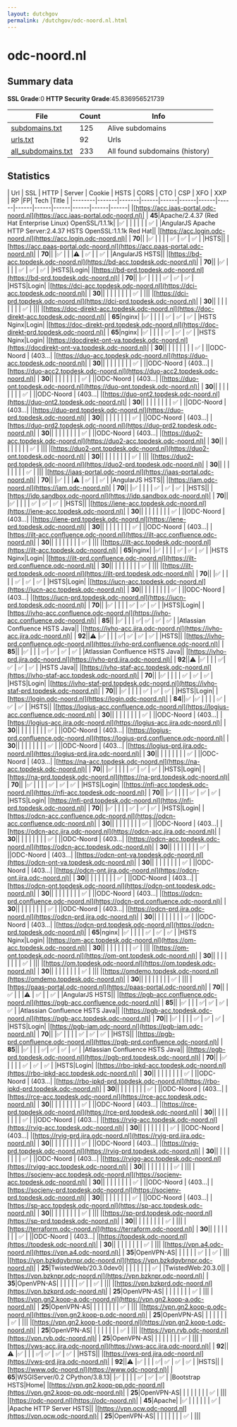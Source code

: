 ```yaml
---
layout: dutchgov
permalink: /dutchgov/odc-noord.nl.html
---
```



# odc-noord.nl
## Summary data


**SSL Grade**:0
**HTTP Security Grade**:45.836956521739


| File       | Count | Info |
|------------|-------|------|
|[subdomains.txt](/data/odc-noord.nl/subdomains.txt)|125|Alive subdomains|
|[urls.txt](/data/odc-noord.nl/urls.txt)|92|Urls|
|[all_subdomains.txt](/data/odc-noord.nl/all_subdomains.txt)|233|All found subdomains (history)|


## Statistics


| Url | SSL | HTTP | Server | Cookie | HSTS | CORS | CTO | CSP | XFO | XXP | RP |FP| Tech |Title |
|--------|-------|-------|------|------|------|------|------|------|------|------|------|------|------|
|[https://acc.iaas-portal.odc-noord.nl](https://acc.iaas-portal.odc-noord.nl)| | **45**|Apache/2.4.37 (Red Hat Enterprise Linux) OpenSSL/1.1.1k| |:white_check_mark: | | | | | | :white_check_mark: | |AngularJS Apache HTTP Server:2.4.37 HSTS OpenSSL:1.1.1k Red Hat||
|[https://acc.login.odc-noord.nl](https://acc.login.odc-noord.nl)| | **70**|| |:white_check_mark: | | | | :white_check_mark: | :white_check_mark: | :white_check_mark: | |HSTS||
|[https://acc.paas-portal.odc-noord.nl](https://acc.paas-portal.odc-noord.nl)| | **70**|| |:white_check_mark: | | |:warning: | :white_check_mark: | | :white_check_mark: | |AngularJS HSTS||
|[https://bd-acc.topdesk.odc-noord.nl](https://bd-acc.topdesk.odc-noord.nl)| | **70**|| |:white_check_mark: | | | | :white_check_mark: | :white_check_mark: | :white_check_mark: | |HSTS|Login|
|[https://bd-prd.topdesk.odc-noord.nl](https://bd-prd.topdesk.odc-noord.nl)| | **70**|| |:white_check_mark: | | | | :white_check_mark: | :white_check_mark: | :white_check_mark: | |HSTS|Login|
|[https://dci-acc.topdesk.odc-noord.nl](https://dci-acc.topdesk.odc-noord.nl)| | **30**|| | | | | | | | :white_check_mark: | |||
|[https://dci-prd.topdesk.odc-noord.nl](https://dci-prd.topdesk.odc-noord.nl)| | **30**|| | | | | | | | :white_check_mark: | |||
|[https://doc-direkt-acc.topdesk.odc-noord.nl](https://doc-direkt-acc.topdesk.odc-noord.nl)| | **65**|nginx| |:white_check_mark: | | | | :white_check_mark: | :white_check_mark: | :white_check_mark: | |HSTS Nginx|Login|
|[https://doc-direkt-prd.topdesk.odc-noord.nl](https://doc-direkt-prd.topdesk.odc-noord.nl)| | **65**|nginx| |:white_check_mark: | | | | :white_check_mark: | :white_check_mark: | :white_check_mark: | |HSTS Nginx|Login|
|[https://docdirekt-ont-va.topdesk.odc-noord.nl](https://docdirekt-ont-va.topdesk.odc-noord.nl)| | **30**|| | | | | | | | :white_check_mark: | ||ODC-Noord | (403...|
|[https://duo-acc.topdesk.odc-noord.nl](https://duo-acc.topdesk.odc-noord.nl)| | **30**|| | | | | | | | :white_check_mark: | ||ODC-Noord | (403...|
|[https://duo-acc2.topdesk.odc-noord.nl](https://duo-acc2.topdesk.odc-noord.nl)| | **30**|| | | | | | | | :white_check_mark: | ||ODC-Noord | (403...|
|[https://duo-ont.topdesk.odc-noord.nl](https://duo-ont.topdesk.odc-noord.nl)| | **30**|| | | | | | | | :white_check_mark: | ||ODC-Noord | (403...|
|[https://duo-ont2.topdesk.odc-noord.nl](https://duo-ont2.topdesk.odc-noord.nl)| | **30**|| | | | | | | | :white_check_mark: | ||ODC-Noord | (403...|
|[https://duo-prd.topdesk.odc-noord.nl](https://duo-prd.topdesk.odc-noord.nl)| | **30**|| | | | | | | | :white_check_mark: | ||ODC-Noord | (403...|
|[https://duo-prd2.topdesk.odc-noord.nl](https://duo-prd2.topdesk.odc-noord.nl)| | **30**|| | | | | | | | :white_check_mark: | ||ODC-Noord | (403...|
|[https://duo2-acc.topdesk.odc-noord.nl](https://duo2-acc.topdesk.odc-noord.nl)| | **30**|| | | | | | | | :white_check_mark: | |||
|[https://duo2-ont.topdesk.odc-noord.nl](https://duo2-ont.topdesk.odc-noord.nl)| | **30**|| | | | | | | | :white_check_mark: | |||
|[https://duo2-prd.topdesk.odc-noord.nl](https://duo2-prd.topdesk.odc-noord.nl)| | **30**|| | | | | | | | :white_check_mark: | |||
|[https://iaas-portal.odc-noord.nl](https://iaas-portal.odc-noord.nl)| | **70**|| |:white_check_mark: | | |:warning: | :white_check_mark: | | :white_check_mark: | |AngularJS HSTS||
|[https://iam.odc-noord.nl](https://iam.odc-noord.nl)| | **70**|| |:white_check_mark: | | | | :white_check_mark: | :white_check_mark: | :white_check_mark: | |HSTS||
|[https://idp.sandbox.odc-noord.nl](https://idp.sandbox.odc-noord.nl)| | **70**|| |:white_check_mark: | | | | :white_check_mark: | :white_check_mark: | :white_check_mark: | |HSTS||
|[https://iene-acc.topdesk.odc-noord.nl](https://iene-acc.topdesk.odc-noord.nl)| | **30**|| | | | | | | | :white_check_mark: | ||ODC-Noord | (403...|
|[https://iene-prd.topdesk.odc-noord.nl](https://iene-prd.topdesk.odc-noord.nl)| | **30**|| | | | | | | | :white_check_mark: | ||ODC-Noord | (403...|
|[https://ilt-acc.confluence.odc-noord.nl](https://ilt-acc.confluence.odc-noord.nl)| | **30**|| | | | | | | | :white_check_mark: | |||
|[https://ilt-acc.topdesk.odc-noord.nl](https://ilt-acc.topdesk.odc-noord.nl)| | **65**|nginx| |:white_check_mark: | | | | :white_check_mark: | :white_check_mark: | :white_check_mark: | |HSTS Nginx|Login|
|[https://ilt-prd.confluence.odc-noord.nl](https://ilt-prd.confluence.odc-noord.nl)| | **30**|| | | | | | | | :white_check_mark: | |||
|[https://ilt-prd.topdesk.odc-noord.nl](https://ilt-prd.topdesk.odc-noord.nl)| | **70**|| |:white_check_mark: | | | | :white_check_mark: | :white_check_mark: | :white_check_mark: | |HSTS|Login|
|[https://iucn-acc.topdesk.odc-noord.nl](https://iucn-acc.topdesk.odc-noord.nl)| | **30**|| | | | | | | | :white_check_mark: | ||ODC-Noord | (403...|
|[https://iucn-prd.topdesk.odc-noord.nl](https://iucn-prd.topdesk.odc-noord.nl)| | **70**|| |:white_check_mark: | | | | :white_check_mark: | :white_check_mark: | :white_check_mark: | |HSTS|Login|
|[https://ivho-acc.confluence.odc-noord.nl](https://ivho-acc.confluence.odc-noord.nl)| | **85**|| |:white_check_mark: | | | :white_check_mark:| :white_check_mark: | :white_check_mark: | :white_check_mark: | |Atlassian Confluence HSTS Java||
|[https://ivho-acc.jira.odc-noord.nl](https://ivho-acc.jira.odc-noord.nl)| | **92**||:warning: |:white_check_mark: | | | :white_check_mark:| :white_check_mark: | :white_check_mark: | :white_check_mark: | |HSTS||
|[https://ivho-prd.confluence.odc-noord.nl](https://ivho-prd.confluence.odc-noord.nl)| | **85**|| |:white_check_mark: | | | :white_check_mark:| :white_check_mark: | :white_check_mark: | :white_check_mark: | |Atlassian Confluence HSTS Java||
|[https://ivho-prd.jira.odc-noord.nl](https://ivho-prd.jira.odc-noord.nl)| | **92**||:warning: |:white_check_mark: | | | :white_check_mark:| :white_check_mark: | :white_check_mark: | :white_check_mark: | |HSTS Java||
|[https://ivho-staf-acc.topdesk.odc-noord.nl](https://ivho-staf-acc.topdesk.odc-noord.nl)| | **70**|| |:white_check_mark: | | | | :white_check_mark: | :white_check_mark: | :white_check_mark: | |HSTS|Login|
|[https://ivho-staf-prd.topdesk.odc-noord.nl](https://ivho-staf-prd.topdesk.odc-noord.nl)| | **70**|| |:white_check_mark: | | | | :white_check_mark: | :white_check_mark: | :white_check_mark: | |HSTS|Login|
|[https://login.odc-noord.nl](https://login.odc-noord.nl)| | **84**||:white_check_mark: |:white_check_mark: | | | | :white_check_mark: | :white_check_mark: | :white_check_mark: | |HSTS||
|[https://logius-acc.confluence.odc-noord.nl](https://logius-acc.confluence.odc-noord.nl)| | **30**|| | | | | | | | :white_check_mark: | ||ODC-Noord | (403...|
|[https://logius-acc.jira.odc-noord.nl](https://logius-acc.jira.odc-noord.nl)| | **30**|| | | | | | | | :white_check_mark: | ||ODC-Noord | (403...|
|[https://logius-prd.confluence.odc-noord.nl](https://logius-prd.confluence.odc-noord.nl)| | **30**|| | | | | | | | :white_check_mark: | ||ODC-Noord | (403...|
|[https://logius-prd.jira.odc-noord.nl](https://logius-prd.jira.odc-noord.nl)| | **30**|| | | | | | | | :white_check_mark: | ||ODC-Noord | (403...|
|[https://na-acc.topdesk.odc-noord.nl](https://na-acc.topdesk.odc-noord.nl)| | **70**|| |:white_check_mark: | | | | :white_check_mark: | :white_check_mark: | :white_check_mark: | |HSTS|Login|
|[https://na-prd.topdesk.odc-noord.nl](https://na-prd.topdesk.odc-noord.nl)| | **70**|| |:white_check_mark: | | | | :white_check_mark: | :white_check_mark: | :white_check_mark: | |HSTS|Login|
|[https://nfi-acc.topdesk.odc-noord.nl](https://nfi-acc.topdesk.odc-noord.nl)| | **70**|| |:white_check_mark: | | | | :white_check_mark: | :white_check_mark: | :white_check_mark: | |HSTS|Login|
|[https://nfi-prd.topdesk.odc-noord.nl](https://nfi-prd.topdesk.odc-noord.nl)| | **70**|| |:white_check_mark: | | | | :white_check_mark: | :white_check_mark: | :white_check_mark: | |HSTS|Login|
|[https://odcn-acc.confluence.odc-noord.nl](https://odcn-acc.confluence.odc-noord.nl)| | **30**|| | | | | | | | :white_check_mark: | ||ODC-Noord | (403...|
|[https://odcn-acc.jira.odc-noord.nl](https://odcn-acc.jira.odc-noord.nl)| | **30**|| | | | | | | | :white_check_mark: | ||ODC-Noord | (403...|
|[https://odcn-acc.topdesk.odc-noord.nl](https://odcn-acc.topdesk.odc-noord.nl)| | **30**|| | | | | | | | :white_check_mark: | ||ODC-Noord | (403...|
|[https://odcn-ont-va.topdesk.odc-noord.nl](https://odcn-ont-va.topdesk.odc-noord.nl)| | **30**|| | | | | | | | :white_check_mark: | ||ODC-Noord | (403...|
|[https://odcn-ont.jira.odc-noord.nl](https://odcn-ont.jira.odc-noord.nl)| | **30**|| | | | | | | | :white_check_mark: | ||ODC-Noord | (403...|
|[https://odcn-ont.topdesk.odc-noord.nl](https://odcn-ont.topdesk.odc-noord.nl)| | **30**|| | | | | | | | :white_check_mark: | ||ODC-Noord | (403...|
|[https://odcn-prd.confluence.odc-noord.nl](https://odcn-prd.confluence.odc-noord.nl)| | **30**|| | | | | | | | :white_check_mark: | ||ODC-Noord | (403...|
|[https://odcn-prd.jira.odc-noord.nl](https://odcn-prd.jira.odc-noord.nl)| | **30**|| | | | | | | | :white_check_mark: | ||ODC-Noord | (403...|
|[https://odcn-prd.topdesk.odc-noord.nl](https://odcn-prd.topdesk.odc-noord.nl)| | **65**|nginx| |:white_check_mark: | | | | :white_check_mark: | :white_check_mark: | :white_check_mark: | |HSTS Nginx|Login|
|[https://om-acc.topdesk.odc-noord.nl](https://om-acc.topdesk.odc-noord.nl)| | **30**|| | | | | | | | :white_check_mark: | |||
|[https://om-ont.topdesk.odc-noord.nl](https://om-ont.topdesk.odc-noord.nl)| | **30**|| | | | | | | | :white_check_mark: | |||
|[https://om.topdesk.odc-noord.nl](https://om.topdesk.odc-noord.nl)| | **30**|| | | | | | | | :white_check_mark: | |||
|[https://omdemo.topdesk.odc-noord.nl](https://omdemo.topdesk.odc-noord.nl)| | **30**|| | | | | | | | :white_check_mark: | |||
|[https://paas-portal.odc-noord.nl](https://paas-portal.odc-noord.nl)| | **70**|| |:white_check_mark: | | |:warning: | :white_check_mark: | | :white_check_mark: | |AngularJS HSTS||
|[https://pgb-acc.confluence.odc-noord.nl](https://pgb-acc.confluence.odc-noord.nl)| | **85**|| |:white_check_mark: | | | :white_check_mark:| :white_check_mark: | :white_check_mark: | :white_check_mark: | |Atlassian Confluence HSTS Java||
|[https://pgb-acc.topdesk.odc-noord.nl](https://pgb-acc.topdesk.odc-noord.nl)| | **70**|| |:white_check_mark: | | | | :white_check_mark: | :white_check_mark: | :white_check_mark: | |HSTS|Login|
|[https://pgb-iam.odc-noord.nl](https://pgb-iam.odc-noord.nl)| | **70**|| |:white_check_mark: | | | | :white_check_mark: | :white_check_mark: | :white_check_mark: | |HSTS||
|[https://pgb-prd.confluence.odc-noord.nl](https://pgb-prd.confluence.odc-noord.nl)| | **85**|| |:white_check_mark: | | | :white_check_mark:| :white_check_mark: | :white_check_mark: | :white_check_mark: | |Atlassian Confluence HSTS Java||
|[https://pgb-prd.topdesk.odc-noord.nl](https://pgb-prd.topdesk.odc-noord.nl)| | **70**|| |:white_check_mark: | | | | :white_check_mark: | :white_check_mark: | :white_check_mark: | |HSTS|Login|
|[https://rbo-ipkd-acc.topdesk.odc-noord.nl](https://rbo-ipkd-acc.topdesk.odc-noord.nl)| | **30**|| | | | | | | | :white_check_mark: | ||ODC-Noord | (403...|
|[https://rbo-ipkd-prd.topdesk.odc-noord.nl](https://rbo-ipkd-prd.topdesk.odc-noord.nl)| | **30**|| | | | | | | | :white_check_mark: | ||ODC-Noord | (403...|
|[https://rce-acc.topdesk.odc-noord.nl](https://rce-acc.topdesk.odc-noord.nl)| | **30**|| | | | | | | | :white_check_mark: | ||ODC-Noord | (403...|
|[https://rce-prd.topdesk.odc-noord.nl](https://rce-prd.topdesk.odc-noord.nl)| | **30**|| | | | | | | | :white_check_mark: | ||ODC-Noord | (403...|
|[https://rvig-acc.topdesk.odc-noord.nl](https://rvig-acc.topdesk.odc-noord.nl)| | **30**|| | | | | | | | :white_check_mark: | ||ODC-Noord | (403...|
|[https://rvig-prd.jira.odc-noord.nl](https://rvig-prd.jira.odc-noord.nl)| | **30**|| | | | | | | | :white_check_mark: | ||ODC-Noord | (403...|
|[https://rvig-prd.topdesk.odc-noord.nl](https://rvig-prd.topdesk.odc-noord.nl)| | **30**|| | | | | | | | :white_check_mark: | ||ODC-Noord | (403...|
|[https://rvigg-acc.topdesk.odc-noord.nl](https://rvigg-acc.topdesk.odc-noord.nl)| | **30**|| | | | | | | | :white_check_mark: | |||
|[https://socjenv-acc.topdesk.odc-noord.nl](https://socjenv-acc.topdesk.odc-noord.nl)| | **30**|| | | | | | | | :white_check_mark: | ||ODC-Noord | (403...|
|[https://socjenv-prd.topdesk.odc-noord.nl](https://socjenv-prd.topdesk.odc-noord.nl)| | **30**|| | | | | | | | :white_check_mark: | ||ODC-Noord | (403...|
|[https://sp-acc.topdesk.odc-noord.nl](https://sp-acc.topdesk.odc-noord.nl)| | **30**|| | | | | | | | :white_check_mark: | |||
|[https://sp-prd.topdesk.odc-noord.nl](https://sp-prd.topdesk.odc-noord.nl)| | **30**|| | | | | | | | :white_check_mark: | |||
|[https://terraform.odc-noord.nl](https://terraform.odc-noord.nl)| | **30**|| | | | | | | | :white_check_mark: | ||ODC-Noord | (403...|
|[https://topdesk.odc-noord.nl](https://topdesk.odc-noord.nl)| | **30**|| | | | | | | | :white_check_mark: | |||
|[https://vpn.a4.odc-noord.nl](https://vpn.a4.odc-noord.nl)| | **35**|OpenVPN-AS| | | | | | :white_check_mark: | | :white_check_mark: | |||
|[https://vpn.bzkdgvbrnpr.odc-noord.nl](https://vpn.bzkdgvbrnpr.odc-noord.nl)| | **25**|TwistedWeb/20.3.0dev0| | | | | | | | :white_check_mark: | |TwistedWeb:20.3.0||
|[https://vpn.bzknpr.odc-noord.nl](https://vpn.bzknpr.odc-noord.nl)| | **35**|OpenVPN-AS| | | | | | :white_check_mark: | | :white_check_mark: | |||
|[https://vpn.bzkprd.odc-noord.nl](https://vpn.bzkprd.odc-noord.nl)| | **25**|OpenVPN-AS| | | | | | | | :white_check_mark: | |||
|[https://vpn.gn2.koop-a.odc-noord.nl](https://vpn.gn2.koop-a.odc-noord.nl)| | **25**|OpenVPN-AS| | | | | | | | :white_check_mark: | |||
|[https://vpn.gn2.koop-p.odc-noord.nl](https://vpn.gn2.koop-p.odc-noord.nl)| | **25**|OpenVPN-AS| | | | | | | | :white_check_mark: | |||
|[https://vpn.gn2.koop-t.odc-noord.nl](https://vpn.gn2.koop-t.odc-noord.nl)| | **25**|OpenVPN-AS| | | | | | | | :white_check_mark: | |||
|[https://vpn.rvb.odc-noord.nl](https://vpn.rvb.odc-noord.nl)| | **25**|OpenVPN-AS| | | | | | | | :white_check_mark: | |||
|[https://vws-acc.jira.odc-noord.nl](https://vws-acc.jira.odc-noord.nl)| | **92**||:warning: |:white_check_mark: | | | :white_check_mark:| :white_check_mark: | :white_check_mark: | :white_check_mark: | |HSTS||
|[https://vws-prd.jira.odc-noord.nl](https://vws-prd.jira.odc-noord.nl)| | **92**||:warning: |:white_check_mark: | | | :white_check_mark:| :white_check_mark: | :white_check_mark: | :white_check_mark: | |HSTS||
|[https://www.odc-noord.nl](https://www.odc-noord.nl)| | **65**|WSGIServer/0.2 CPython/3.8.13| |:white_check_mark: | | | | :white_check_mark: | :white_check_mark: | :white_check_mark: | |Bootstrap HSTS|Home|
|[https://vpn.gn2.koop-pp.odc-noord.nl](https://vpn.gn2.koop-pp.odc-noord.nl)| | **25**|OpenVPN-AS| | | | | | | | :white_check_mark: | |||
|[https://odc-noord.nl](https://odc-noord.nl)| | **45**|Apache| |:white_check_mark: | | | | | | :white_check_mark: | |Apache HTTP Server HSTS||
|[https://vpn.ocw.odc-noord.nl](https://vpn.ocw.odc-noord.nl)| | **25**|OpenVPN-AS| | | | | | | | :white_check_mark: | |||